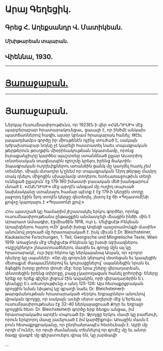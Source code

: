 # Արայ Գեղեցիկ.

## Գրեց Հ. Աղեքսանդր Վ. Մատիկեան.

### Մխիթարեան տպարան.

## Վիեննա, 1930.

---

# [Յառաջաբան.](#յառաջաբան-1)

---

# Յառաջաբան.

Ներկայ Ուսումնասիրութիւնս, որ 1923էն ի վեր «ՀԱՆԴԻՍԻ» մէջ պարբերաբար հրատարակուեցաւ, ցաւալի է, որ ինծմէ անկախ պատճառներով հազիւ այսօր կրնամ հրապարակ հանել: Թէեւ յապաղմամբս գործը իր միութենէն ոչինչ տուժած է, սակայն դժբախտաբար նոյնը չէ կարելի հաստատել նաեւ տպագրական թերթերուն թուղթին միօրինակութեան նկատմամբ, որոնց իւրաքանչիւրը կարծես պաշտօնը ստանձնած ըլլար Աւստրիոյ տնտեսական տագնապին դրոշմը կրելու իրենց ճակտին: Տպագրական ուղղեւիքներու աոանձին ցանկ մը կաղմել հարկ չեմ տեսներ. միայն մտադիր կ՚ընեմ որ տպագրական 12րդ թերթը մամլոյ տակ դնելու միջոցին սխալմամբ տողերու ետեւառաջութիւն տեղի ունեցած ըլլալուն՝ էջ 179֊180 իմաստի բաւական մեծ խանգարում մտած է. «ՀԱՆԴԻՍԻ» մէջ արդէն անգամ մը ուղիղ տպուած նախնականը ստանալու համար պէտք է էջ 179֊ի կերջին տողը յաջորդ էջին 5րդ տողէն կերջը զետեղել. յետոյ էջ 6ի «Պղատոմէնի քով»ը կարդալու է «Պղատոնի քով:»

Հոս պատշաճ կը համարիմ յիշատակել երկու գործեր, որոնք ուսումնասիրութեանս ընթացքին անմատչելի մնացին ինծի. մին է Արարատ Ամսագիր, Էջմիածին 1918, ուր Լ. Մելիքսէթ Բեկեան Արալէզներու հայող «Մի՛ քանի խօսք Առլեզի պաշտամունքի մասին» անունով յօդուած մը հրատարակած է. իսկ միւսն է Dr. Bleichsteiner, Kaukasische Forschungen, 1. Teil, Georgische und Mingrelische Texte, Wien 1919: Առաջնոյն մէջ Մելիքսէթ Բեկեան կը խօսի Աբխազներու «Ալըշկինդր» շնաստուածներու մասին եւ զրոյց մըն ալ կը հրատարակէ, ուր իբր հերոս կը ներկայանայ Ասլան, որ «բոլոր դեւերը կը սպաննէր. «Օր մը գողունի կերպով մօտեցան եւ կապեցին մետաքսէ ժապաւէններով եւ կուրացընելով՝ սպաննեցին նրան եւ ձգեցին խորը ջրհոր փոսի մէջ: Երբ նրա շները վերադարձան, փնտռեցին իրենց տիրոջը, բայց չկարողացան հանել ջրհորից: Շները երեք օր երեք գիշեր լիզում էին Ասլանին, որի վերադարձրին ե՛ւ կեանքը ե՛ւ տեսողութիւնը.» անդ 125-126: Այս հետաքրքրական զրոյցին նման նիւթով կը զբաղի նաեւ Dr. Bleichsteinerի թարգմանութեան հրատարակած «Երկու եղբայրներ» անունով վրական զրոյցը, որ սակայն աւելի սերտ աղերսի մէջ կ՚երեւայ ուսումնասիրութեանս էջ 32-40 ներկայացուած Քոյր եւ եղբայր զրոյցին հետ: Dr. Bleichsteinerի գործը երբ ձեռքս անցաւ, իմ հրատարակածս արդէն տպուած էր: Ջրոյցը երկու մասի կը բաժնուի, որուն երկրորդ մասը յաւելուած է իմ կարծիքովս: Առաջին մասն է բուն հետաքրքրականը, որ ընդհանրապէս հետեւեալն է. Այրի մը որդի մ՚ունէր, որ որսի ժամանակ տեսնելով որ գոմէշ մը եւ անոր ձագը վագրէ մը գիշատուելու վրայ են, կը յարձավի

...
